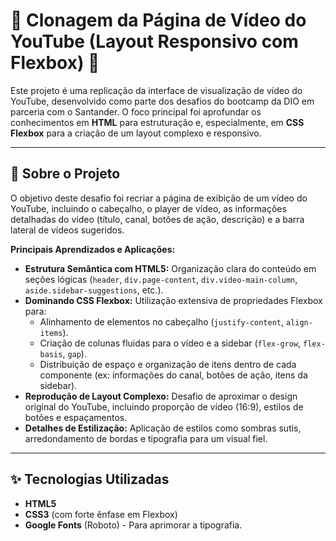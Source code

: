 # 🎥 Clonagem da Página de Vídeo do YouTube (Layout Responsivo com Flexbox) 🎥

Este projeto é uma replicação da interface de visualização de vídeo do YouTube, desenvolvido como parte dos desafios do bootcamp da DIO em parceria com o Santander. O foco principal foi aprofundar os conhecimentos em **HTML** para estruturação e, especialmente, em **CSS Flexbox** para a criação de um layout complexo e responsivo.

---

## 📝 Sobre o Projeto

O objetivo deste desafio foi recriar a página de exibição de um vídeo do YouTube, incluindo o cabeçalho, o player de vídeo, as informações detalhadas do vídeo (título, canal, botões de ação, descrição) e a barra lateral de vídeos sugeridos.

**Principais Aprendizados e Aplicações:**

* **Estrutura Semântica com HTML5:** Organização clara do conteúdo em seções lógicas (`header`, `div.page-content`, `div.video-main-column`, `aside.sidebar-suggestions`, etc.).
* **Dominando CSS Flexbox:** Utilização extensiva de propriedades Flexbox para:
    * Alinhamento de elementos no cabeçalho (`justify-content`, `align-items`).
    * Criação de colunas fluidas para o vídeo e a sidebar (`flex-grow`, `flex-basis`, `gap`).
    * Distribuição de espaço e organização de itens dentro de cada componente (ex: informações do canal, botões de ação, itens da sidebar).
* **Reprodução de Layout Complexo:** Desafio de aproximar o design original do YouTube, incluindo proporção de vídeo (16:9), estilos de botões e espaçamentos.
* **Detalhes de Estilização:** Aplicação de estilos como sombras sutis, arredondamento de bordas e tipografia para um visual fiel.

---

## ✨ Tecnologias Utilizadas

* **HTML5**
* **CSS3** (com forte ênfase em Flexbox)
* **Google Fonts** (Roboto) - Para aprimorar a tipografia.

